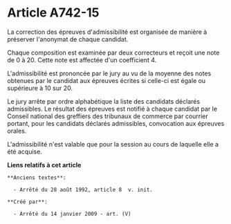 # Article A742-15

La correction des épreuves d'admissibilité est organisée de manière à préserver l'anonymat de chaque candidat.

Chaque composition est examinée par deux correcteurs et reçoit une note de 0 à 20. Cette note est affectée d'un coefficient
4.

L'admissibilité est prononcée par le jury au vu de la moyenne des notes obtenues par le candidat aux épreuves écrites si
celle-ci est égale ou supérieure à 10 sur 20.

Le jury arrête par ordre alphabétique la liste des candidats déclarés admissibles. Le résultat des épreuves est notifié à
chaque candidat par le Conseil national des greffiers des tribunaux de commerce par courrier portant, pour les candidats
déclarés admissibles, convocation aux épreuves orales.

L'admissibilité n'est valable que pour la session au cours de laquelle elle a été acquise.

**Liens relatifs à cet article**

	**Anciens textes**:

	  - Arrêté du 28 août 1992, article 8  v. init.

	**Créé par**:

	  - Arrêté du 14 janvier 2009 - art. (V)
